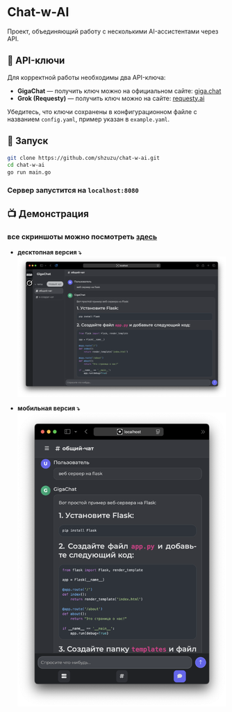 # **Chat-w-AI**

Проект, объединяющий работу с несколькими AI-ассистентами через API.

## 🔑 API-ключи

Для корректной работы необходимы два API-ключа:

- **GigaChat** — получить ключ можно на официальном сайте: [giga.chat](https://giga.chat)
- **Grok (Requesty)** — получить ключ можно на сайте: [requesty.ai](https://www.requesty.ai)

Убедитесь, что ключи сохранены в конфигурационном файле с названием `config.yaml`, пример указан в `example.yaml`.

## 🚀 Запуск
```bash
git clone https://github.com/shzuzu/chat-w-ai.git
cd chat-w-ai
go run main.go
```
### Сервер запустится на `localhost:8080`

## 📺 Демонстрация
### все скриншоты можно посмотреть [здесь](./images/images-preview.md)
- **десктопная версия ⤵️**
![cкриншот десктоп](images/desktop.png)

- **мобильная версия ⤵️**
![cкриншот моб](images/mobile.png)
